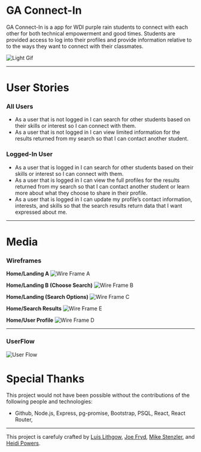 # GA Connect-In
GA Connect-In is a app for WDI purple rain students to connect with each other for both technical empowerment and good times. Students are provided access to log into their profiles and provide information relative to to the ways they want to connect with their classmates.

![Light Gif](http://31.media.tumblr.com/0cf58cbdcbe452534432e32bcd34f879/tumblr_mj1ai1KipH1s2rqu6o1_500.gif)

---

# User Stories

### All Users
* As a user that is not logged in I can search for other students based on their skills or interest so I can connect with them.
* As a user that is not logged in I can view limited information for the results returned from my search so that I can contact another student.


### Logged-In User

* As a user that is logged in I can search for other students based on their skills or interest so I can connect with them.
* As a user that is logged in I can view the full profiles for the results returned from my search so that I can contact another student or learn more about what they choose to share in their profile.
* As a user that is logged in I can update my profile’s contact information, interests, and skills so that the search results return data that I want expressed about me.


---

# Media

### Wireframes

**Home/Landing A**
![Wire Frame A](/media/visuals/gaconnectin-home_a.png)


**Home/Landing B (Choose Search)**
![Wire Frame B](/media/visuals/gaconnectin-home_b.png)


**Home/Landing (Search Options)**
![Wire Frame C](/media/visuals/gaconnectin-home_c.png)


**Home/Search Results**
![Wire Frame E](/media/visuals/gaconnectin-search_results.png)


**Home/User Profile**
![Wire Frame D](/media/visuals/gaconnectin-profile.png)

---

### UserFlow
![User Flow](/media/visuals/flowchart_p3.jpg)


# Special Thanks
This project would not have been possible without the contributions of the following people and technologies:
* Github, Node.js, Express, pg-promise, Bootstrap, PSQL, React, React Router, 

---

This project is carefuly crafted by [Luis Lithgow](https://github.com/LuisLithgow), [Joe Fryd](https://github.com/joescf), [Mike Stenzler](https://github.com/mstenzler), and [Heidi Powers](https://github.com/monsterpony).


